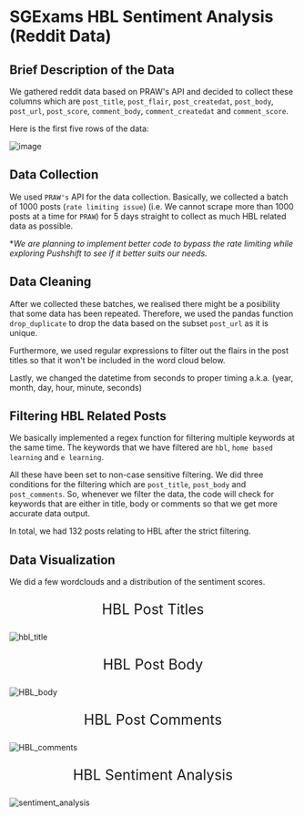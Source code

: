 # SGExams HBL Sentiment Analysis (Reddit Data)
## Brief Description of the Data
We gathered reddit data based on PRAW's API and decided to collect these columns which are ``post_title``, ``post_flair``, ``post_createdat``, ``post_body``, ``post_url``, ``post_score``, ``comment_body``, ``comment_createdat`` and ``comment_score``.

Here is the first five rows of the data:

![image](https://user-images.githubusercontent.com/51396102/79226662-55057480-7e91-11ea-8c37-66f2c4c3437c.png)

## Data Collection

We used ``PRAW's`` API for the data collection. Basically, we collected a batch of 1000 posts (``rate limiting issue``) (i.e. We cannot scrape more than 1000 posts at a time for ``PRAW``) for 5 days straight to collect as much HBL related data as possible. 

**We are planning to implement better code to bypass the rate limiting while exploring Pushshift to see if it better suits our needs.*

## Data Cleaning

After we collected these batches, we realised there might be a posibility that some data has been repeated. Therefore, we used the pandas function ``drop_duplicate`` to drop the data based on the subset ``post_url`` as it is unique.

Furthermore, we used regular expressions to filter out the flairs in the post titles so that it won't be included in the word cloud below. 

Lastly, we changed the datetime from seconds to proper timing a.k.a. (year, month, day, hour, minute, seconds)

## Filtering HBL Related Posts

We basically implemented a regex function for filtering multiple keywords at the same time. The keywords that we have filtered are ``hbl``, ``home based learning`` and ``e learning``. 

All these have been set to non-case sensitive filtering. We did three conditions for the filtering which are ``post_title``, ``post_body`` and ``post_comments``. So, whenever we filter the data, the code will check for keywords that are either in title, body or comments so that we get more accurate data output.

In total, we had 132 posts relating to HBL after the strict filtering.

## Data Visualization 

We did a few wordclouds and a distribution of the 
sentiment scores. 

<p align='center' style='font-size: 25px'>HBL Post Titles</p>

![hbl_title](https://user-images.githubusercontent.com/51396102/79229085-0bb72400-7e95-11ea-8265-42c45bc88c9c.png)

<p align='center' style='font-size: 25px'>HBL Post Body</p>

![HBL_body](https://user-images.githubusercontent.com/51396102/79229835-3eade780-7e96-11ea-9bd7-0afebc0f1eca.png)

<p align='center' style='font-size: 25px'>HBL Post Comments</p>

![HBL_comments](https://user-images.githubusercontent.com/51396102/79229886-54231180-7e96-11ea-98ce-a68dc2f9abeb.png)

<p align='center' style='font-size: 25px'>HBL Sentiment Analysis</p>

![sentiment_analysis](https://user-images.githubusercontent.com/51396102/79230228-d7dcfe00-7e96-11ea-8b22-e1844a4cf479.png)

